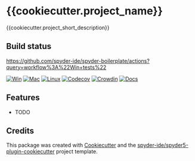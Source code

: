 # {{cookiecutter.project_name}}

{{cookiecutter.project_short_description}}

## Build status

https://github.com/spyder-ide/spyder-boilerplate/actions?query=workflow%3A%22Win+tests%22

[![Win](https://github.com/{{cookiecutter.github_org}}/{{cookiecutter.project_pypi_name}}/workflows/Win%20tests/badge.svg)](https://github.com/{{cookiecutter.github_org}}/{{cookiecutter.project_pypi_name}}/actions?query=workflow%3A%22Win+tests%22)
[![Mac](https://github.com/{{cookiecutter.github_org}}/{{cookiecutter.project_pypi_name}}/workflows/Mac%20tests/badge.svg)](https://github.com/{{cookiecutter.github_org}}/{{cookiecutter.project_pypi_name}}/actions?query=workflow%3A%22Mac+tests%22)
[![Linux](https://github.com/{{cookiecutter.github_org}}/{{cookiecutter.project_pypi_name}}/workflows/Linux%20tests/badge.svg)](https://github.com/{{cookiecutter.github_org}}/{{cookiecutter.project_pypi_name}}/actions?query=workflow%3A%Linux+tests%22)
[![Codecov](https://codecov.io/gh/{{cookiecutter.github_org}}/{{cookiecutter.project_pypi_name}}/branch/master/graph/badge.svg)](https://codecov.io/gh/{{cookiecutter.github_org}}/{{cookiecutter.project_pypi_name}})
[![Crowdin](https://badges.crowdin.net/{{cookiecutter.project_pypi_name}}/localized.svg)](https://crowdin.com/project/{{cookiecutter.project_pypi_name}})
[![Docs](https://readthedocs.org/projects/{{cookiecutter.project_pypi_name}}/badge/?version=latest)](https://{{cookiecutter.project_pypi_name}}.readthedocs.io/en/latest/?badge=latest)

## Features

* TODO

## Credits

This package was created with [Cookiecutter](https://github.com/audreyr/cookiecutter) and the [spyder-ide/spyder5-plugin-cookiecutter](https://github.com/spyder-ide/spyder5-plugin-cookiecutter) project template.
